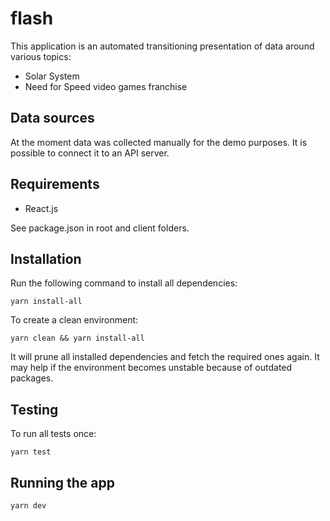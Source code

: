 # flash

This application is an automated transitioning presentation
of data around various topics:

- Solar System
- Need for Speed video games franchise

## Data sources

At the moment data was collected manually for the demo purposes. It is possible to connect it to an API server.

## Requirements

- React.js

See package.json in root and client folders.

## Installation

Run the following command to install all dependencies:

```
yarn install-all
```

To create a clean environment:

```
yarn clean && yarn install-all
```

It will prune all installed dependencies and fetch the required ones again.
It may help if the environment becomes unstable because of outdated packages.

## Testing

To run all tests once:

```
yarn test
```

## Running the app

```
yarn dev
```
